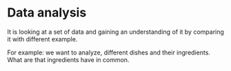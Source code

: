 # Data analysis

It is looking at a set of data and gaining an understanding of it by comparing it with different example.

For example: we want to analyze, different dishes and their ingredients. What are that ingredients have in common.
